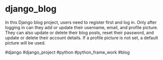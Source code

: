 # django_blog

In this Django blog project, users need to register first and log in. Only after logging in can they add or update their username, email, and profile picture. They can also update or delete their blog posts, reset their password, and update or delete their account details. If a profile picture is not set, a default picture will be used.

#django
#django_project
#python
#python_frame_work
#blog
